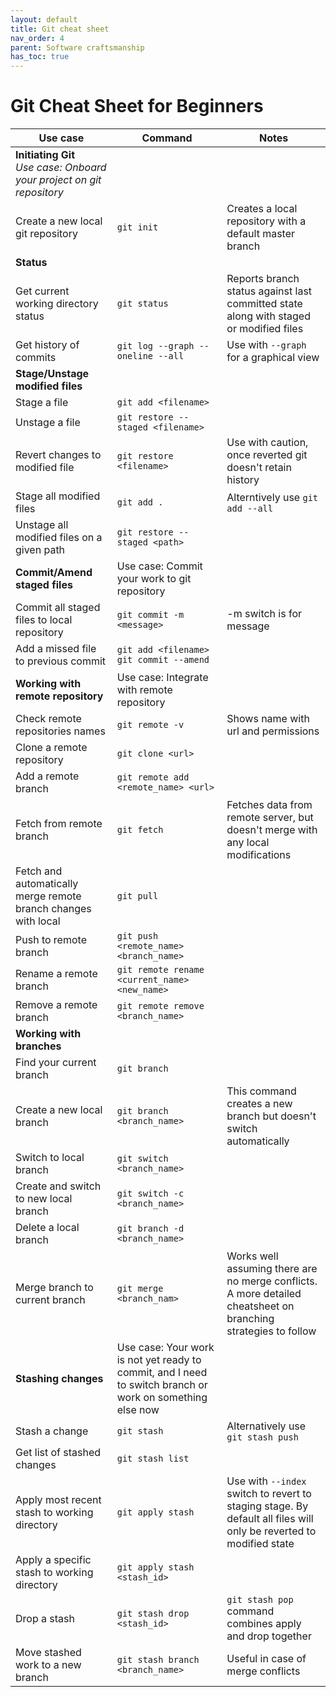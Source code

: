 ```yaml
---
layout: default
title: Git cheat sheet
nav_order: 4
parent: Software craftsmanship
has_toc: true
---
```


# Git Cheat Sheet for Beginners



| **Use case**                                                               | **Command**                                                                                               | **Notes**                                                                                                          |
|----------------------------------------------------------------------------|-----------------------------------------------------------------------------------------------------------|--------------------------------------------------------------------------------------------------------------------|
| **Initiating Git** <br/>*Use case: Onboard your project on git repository* |                                                                                                           |
| Create a new local git repository                                          | `git init`                                                                                                | Creates a local repository with a default master branch                                                            |
| **Status**                                                                 |                                                                                                           |
| Get current working directory status                                       | `git status`                                                                                              | Reports branch status against last committed state along with staged or modified files                             |
| Get history of commits                                                     | `git log --graph --oneline --all`                                                                         | Use with `--graph` for a graphical view                                                                            |
| **Stage/Unstage modified files**                                           ||
| Stage a file                                                               | `git add <filename>`                                                                                      |                                                                                                                    |
| Unstage a file                                                             | `git restore --staged <filename>`                                                                         |                                                                                                                    |
| Revert changes to modified file                                            | `git restore <filename>`                                                                                  | Use with caution, once reverted git doesn't retain history                                                         |
| Stage all modified files                                                   | `git add .`                                                                                               | Alterntively use `git add --all`                                                                                   |
| Unstage all modified files on a given path                                 | `git restore --staged <path>`                                                                             |                                                                                                                    |
| **Commit/Amend staged files**                                              | Use case: Commit your work to git repository                                                              |
| Commit all staged files to local repository                                | `git commit -m <message>`                                                                                 | -m switch is for message                                                                                           |
| Add a missed file to previous commit                                       | `git add <filename>` <br> `git commit --amend`                                                            |                                                                                                                    |
| **Working with remote repository**                                         | Use case: Integrate with remote repository                                                                |
| Check remote repositories names                                            | `git remote -v`                                                                                           | Shows name with url  and permissions                                                                               |
| Clone a remote repository                                                  | `git clone <url>`                                                                                         |                                                                                                                    |
| Add a remote branch                                                        | `git remote add <remote_name> <url>`                                                                      |                                                                                                                    |
| Fetch from remote branch                                                   | `git fetch`                                                                                               | Fetches data from remote server, but doesn't merge with any local modifications                                    |
| Fetch and automatically merge remote branch changes with local             | `git pull`                                                                                                |                                                                                                                    |
| Push to remote branch                                                      | `git push <remote_name> <branch_name>`                                                                    |                                                                                                                    |
| Rename a remote branch                                                     | `git remote rename <current_name> <new_name>`                                                             |                                                                                                                    |
| Remove a remote branch                                                     | `git remote remove <branch_name>`                                                                         |                                                                                                                    |
| **Working with branches**                                                  |                                                                                                           |                                                                                                                    |
| Find your current branch                                                   | `git branch`                                                                                              |
| Create a new local branch                                                  | `git branch <branch_name>`                                                                                | This command creates a new branch but doesn't switch automatically                                                 |
| Switch to local branch                                                     | `git switch <branch_name>`                                                                                |                                                                                                                    |
| Create and switch to new local branch                                      | `git switch -c <branch_name>`                                                                             |                                                                                                                    |
| Delete a local branch                                                      | `git branch -d <branch_name>`                                                                             |                                                                                                                    |
| Merge branch to current branch                                             | `git merge <branch_nam>`                                                                                  | Works well assuming there are no merge conflicts. A more detailed cheatsheet on branching strategies to follow     |
| **Stashing changes**                                                       | Use case: Your work is not yet ready to commit, and I need to switch branch or work on something else now |                                                                                                                    |
| Stash a change                                                             | `git stash`                                                                                               | Alternatively use `git stash push`                                                                                 | 
| Get list of stashed changes                                                | `git stash list`                                                                                          |                                                                                                                    |
| Apply most recent stash to working directory                               | `git apply stash`                                                                                         | Use with `--index` switch to revert to staging stage. By default all files will only be reverted to modified state |
| Apply a specific stash to working directory                                | `git apply stash <stash_id>`                                                                              |                                                                                                                    |
| Drop a stash                                                               | `git stash drop <stash_id>`                                                                               | `git stash pop` command combines apply and drop together                                                           |
| Move stashed work to a new branch                                          | `git stash branch <branch_name>`                                                                          | Useful in case of merge conflicts                                                                                  |
